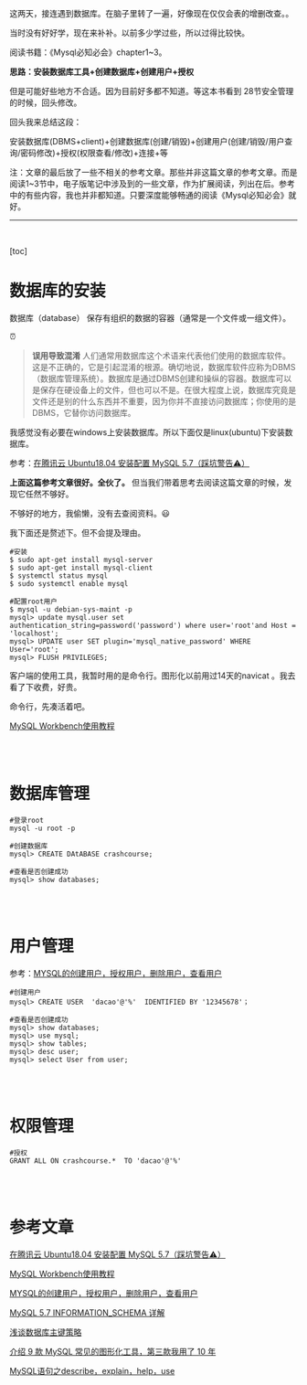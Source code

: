 这两天，接连遇到数据库。在脑子里转了一遍，好像现在仅仅会表的增删改查。。

当时没有好好学，现在来补补。以前多少学过些，所以过得比较快。

阅读书籍：《Mysql必知必会》chapter1~3。

**思路：安装数据库工具+创建数据库+创建用户+授权**

但是可能好些地方不合适。因为目前好多都不知道。等这本书看到 28节安全管理 的时候，回头修改。

回头我来总结这段：

安装数据库(DBMS+client)+创建数据库(创建/销毁)+创建用户(创建/销毁/用户查询/密码修改)+授权(权限查看/修改)+连接+等

注：文章的最后放了一些不相关的参考文章。那些并非这篇文章的参考文章。而是阅读1~3节中，电子版笔记中涉及到的一些文章，作为扩展阅读，列出在后。参考中的有些内容，我也并非都知道。只要深度能够畅通的阅读《Mysql必知必会》就好。

---

<br>

[toc]

# 数据库的安装

数据库（database） 保存有组织的数据的容器（通常是一个文件或一组文件）。

:alarm_clock:

> **误用导致混淆** 人们通常用数据库这个术语来代表他们使用的数据库软件。这是不正确的，它是引起混淆的根源。确切地说，数据库软件应称为DBMS（数据库管理系统）。数据库是通过DBMS创建和操纵的容器。数据库可以是保存在硬设备上的文件，但也可以不是。在很大程度上说，数据库究竟是文件还是别的什么东西并不重要，因为你并不直接访问数据库；你使用的是DBMS，它替你访问数据库。

我感觉没有必要在windows上安装数据库。所以下面仅是linux(ubuntu)下安装数据库。

参考：[在腾讯云 Ubuntu18.04 安装配置 MySQL 5.7（踩坑警告⚠️）](https://zhuanlan.zhihu.com/p/77765825)

**上面这篇参考文章很好。全伙了。** 但当我们带着思考去阅读这篇文章的时候，发现它任然不够好。

不够好的地方，我偷懒，没有去查阅资料。:smiley:

我下面还是赘述下。但不会提及理由。

```shell
#安装
$ sudo apt-get install mysql-server
$ sudo apt-get install mysql-client
$ systemctl status mysql
$ sudo systemctl enable mysql

#配置root用户
$ mysql -u debian-sys-maint -p
mysql> update mysql.user set authentication_string=password('password') where user='root'and Host = 'localhost';
mysql> UPDATE user SET plugin='mysql_native_password' WHERE User='root';
mysql> FLUSH PRIVILEGES;
```

客户端的使用工具，我暂时用的是命令行。图形化以前用过14天的navicat 。我去看了下收费，好贵。

命令行，先凑活着吧。

[MySQL Workbench使用教程](http://c.biancheng.net/view/2625.html)

<br>

<br>

# 数据库管理

```shell
#登录root
mysql -u root -p

#创建数据库
mysql> CREATE DAtABASE crashcourse;

#查看是否创建成功
mysql> show databases;
```

<br>

<br>

# 用户管理

参考：[MYSQL的创建用户，授权用户，删除用户，查看用户](https://blog.csdn.net/u014453898/article/details/55064312)

```shell
#创建用户
mysql> CREATE USER  'dacao'@'%'  IDENTIFIED BY '12345678'；

#查看是否创建成功
mysql> show databases;
mysql> use mysql;
mysql> show tables;
mysql> desc user;
mysql> select User from user;
```

<br>

<br>

# 权限管理

```shell
#授权
GRANT ALL ON crashcourse.*  TO 'dacao'@'%' 
```

<br>
<br>

# 参考文章

[在腾讯云 Ubuntu18.04 安装配置 MySQL 5.7（踩坑警告⚠️）](https://zhuanlan.zhihu.com/p/77765825)

[MySQL Workbench使用教程](http://c.biancheng.net/view/2625.html)

[MYSQL的创建用户，授权用户，删除用户，查看用户](https://blog.csdn.net/u014453898/article/details/55064312)

[MySQL 5.7 INFORMATION_SCHEMA 详解](https://www.cnblogs.com/waynechou/p/information_schema.html)

[浅谈数据库主键策略](https://www.liaoxuefeng.com/article/1100985514586848)

[介绍 9 款 MySQL 常见的图形化工具，第三款我用了 10 年](https://zhuanlan.zhihu.com/p/93239228)

[MySQL语句之describe，explain，help，use](https://blog.csdn.net/jesseyoung/article/details/38257727)
